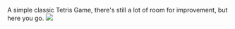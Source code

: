 A simple classic Tetris Game, there's still a lot of room for improvement, but here you go.
<img src="etris_pic.jpg">

